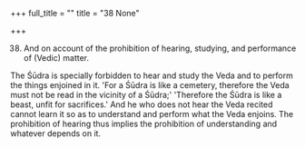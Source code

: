 +++
full_title = ""
title = "38 None"

+++


38. And on account of the prohibition of hearing, studying, and performance of (Vedic) matter.

The Śūdra is specially forbidden to hear and study the Veda and to perform the things enjoined in it. 'For a Śūdra is like a cemetery, therefore the Veda must not be read in the vicinity of a Śūdra;' 'Therefore the Śūdra is like a beast, unfit for sacrifices.' And he who does not hear the Veda recited cannot learn it so as to understand and perform what the Veda enjoins. The prohibition of hearing thus implies the prohibition of understanding and whatever depends on it.

